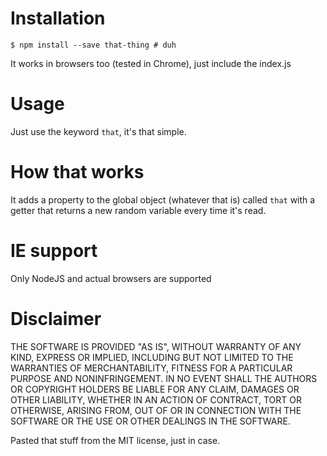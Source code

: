 # Installation

    $ npm install --save that-thing # duh

It works in browsers too (tested in Chrome), just include the index.js

# Usage

Just use the keyword `that`, it's that simple.

# How that works

It adds a property to the global object (whatever that is) called `that` with a getter that returns a new random variable every time it's read.

# IE support

Only NodeJS and actual browsers are supported

# Disclaimer

THE SOFTWARE IS PROVIDED "AS IS", WITHOUT WARRANTY OF ANY KIND, EXPRESS OR
IMPLIED, INCLUDING BUT NOT LIMITED TO THE WARRANTIES OF MERCHANTABILITY,
FITNESS FOR A PARTICULAR PURPOSE AND NONINFRINGEMENT. IN NO EVENT SHALL THE
AUTHORS OR COPYRIGHT HOLDERS BE LIABLE FOR ANY CLAIM, DAMAGES OR OTHER
LIABILITY, WHETHER IN AN ACTION OF CONTRACT, TORT OR OTHERWISE, ARISING FROM,
OUT OF OR IN CONNECTION WITH THE SOFTWARE OR THE USE OR OTHER DEALINGS IN THE
SOFTWARE.

Pasted that stuff from the MIT license, just in case.
